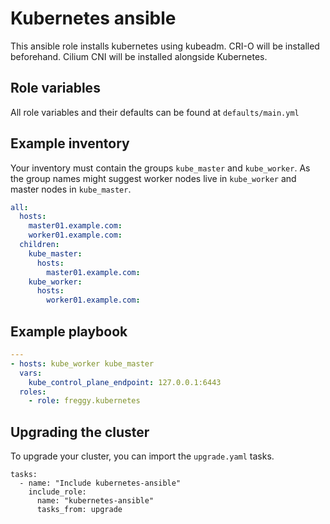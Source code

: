 Kubernetes ansible
==================

This ansible role installs kubernetes using kubeadm. CRI-O will be installed beforehand. 
Cilium CNI will be installed alongside Kubernetes.

Role variables
--------------

All role variables and their defaults can be found at `defaults/main.yml`

Example inventory
-----------------

Your inventory must contain the groups `kube_master` and `kube_worker`. As the group names might suggest worker nodes live in `kube_worker` and master nodes in `kube_master`.

```YAML
all:
  hosts:
    master01.example.com:
    worker01.example.com:
  children:
    kube_master:
      hosts:
        master01.example.com:
    kube_worker:
      hosts:
        worker01.example.com:
```

Example playbook
----------------

```yaml
---
- hosts: kube_worker kube_master
  vars:
    kube_control_plane_endpoint: 127.0.0.1:6443
  roles:
    - role: freggy.kubernetes
```

Upgrading the cluster
---------------------

To upgrade your cluster, you can import the `upgrade.yaml` tasks.

```
tasks:
  - name: "Include kubernetes-ansible"
    include_role:
      name: "kubernetes-ansible"
      tasks_from: upgrade
```

